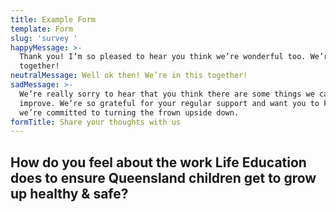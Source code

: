 ```yaml
---
title: Example Form
template: Form
slug: 'survey '
happyMessage: >-
  Thank you! I’m so pleased to hear you think we’re wonderful too. We’re in this
  together!
neutralMessage: Well ok then! We’re in this together!
sadMessage: >-
  We’re really sorry to hear that you think there are some things we can
  improve. We’re so grateful for your regular support and want you to know that
  we’re committed to turning the frown upside down. 
formTitle: Share your thoughts with us
---
```

## How do you feel about the work Life Education does to ensure Queensland children get to grow up healthy & safe?
